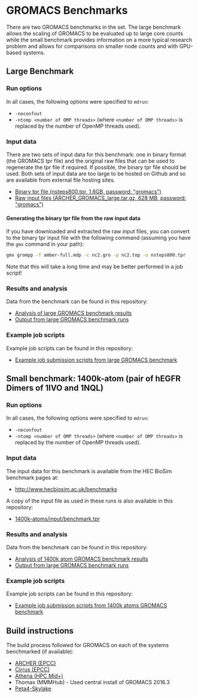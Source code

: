 # GROMACS Benchmarks

There are two GROMACS benchmarks in the set. The large benchmark allows the scaling of GROMACS
to be evaluated up to large core counts while the small benchmark provides information on 
a more typical research problem and allows for comparisons on smaller node counts and 
with GPU-based systems.

## Large Benchmark

### Run options

In all cases, the following options were specified to `mdrun`:

* `-noconfout`
* `-ntomp <number of OMP threads>` (where `<number of OMP threads>` is replaced by the number of OpenMP threads used).

### Input data

There are two sets of input data for this benchmark: one in binary format (the GROMACS tpr file) and 
the original raw files that can be used to regenerate the tpr file if required. If possible, the 
binary tpr file should be used. Both sets of input data are too large to be hosted on Github and 
so are available from external file hosting sites.

* [Binary tpr file (nsteps800.tpr, 1.6GB, password: "gromacs")](https://datasync.ed.ac.uk/index.php/s/49Qg4UVsYE2EjvL)
* [Raw input files (ARCHER_GROMACS_large.tar.gz, 628 MB, password: "gromacs")](https://datasync.ed.ac.uk/index.php/s/hOr7c0lLpEIE9Te)

#### Generating the binary tpr file from the raw input data

If you have downloaded and extracted the raw input files, you can convert to the binary tpr input
file with the following command (assuming you have the ``gmx`` command in your path):

```bash
gmx grompp -f amber-full.mdp -c nc2.gro -p nc2.top -o nsteps800.tpr
```

Note that this will take a long time and may be better performed in a job script!

### Results and analysis

Data from the benchmark can be found in this repository:

* [Analysis of large GROMACS benchmark results](analysis/GROMACS_large_perf_analysis.ipynb)
* [Output from large GROMACS benchmark runs](large/results)

### Example job scripts

Example job scripts can be found in this repository:

* [Example job submission scripts from large GROMACS benchmark](large/run/)

## Small benchmark: 1400k-atom (pair of hEGFR Dimers of 1IVO and 1NQL)

### Run options

In all cases, the following options were specified to `mdrun`:

* `-noconfout`
* `-ntomp <number of OMP threads>` (where `<number of OMP threads>` is replaced by the number of OpenMP threads used).

### Input data

The input data for this benchmark is available from the HEC BioSim benchmark pages at:

* http://www.hecbiosim.ac.uk/benchmarks

A copy of the input file as used in these runs is also available in this repository:

* [1400k-atoms/input/benchmark.tpr](1400k-atoms/input/benchmark.tpr)

### Results and analysis

Data from the benchmark can be found in this repository:

* [Analysis of 1400k atom GROMACS benchmark results](analysis/GROMACS_1400k-atoms_perf_analysis.ipynb)
* [Output from large GROMACS benchmark runs](1400k-atoms/results)

### Example job scripts

Example job scripts can be found in this repository:

* [Example job submission scripts from 1400k atoms GROMACS benchmark](1400k-atoms/run/)

## Build instructions

The build process followed for GROMACS on each of the systems benchmarked (if available):

* [ARCHER (EPCC)](https://github.com/hpc-uk/build-instructions/blob/master/GROMACS/ARCHER_2016.3_gcc5_ivybrg.md)
* [Cirrus (EPCC)](https://github.com/hpc-uk/build-instructions/blob/master/GROMACS/Cirrus_2016.3_gcc6.md)
* [Athena (HPC Mid+)](https://github.com/hpc-uk/build-instructions/blob/master/GROMACS/Athena_2016.3_gcc6.md)
* Thomas (MMMHub) - Used central install of GROMACS 2016.3
* [Peta4-Skylake](https://github.com/hpc-uk/build-instructions/blob/master/GROMACS/CSD3Skylake_2016.4_gcc7.md)

